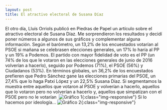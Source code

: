 ```yaml
---
layout: post
title: El atractivo electoral de Susana Díaz
---
```

El otro día, Lluís Orriols publicó en Piedras de Papel un artículo sobre el atractivo electoral de Susana Díaz. Me sorprendieron los resultados y decidí poner números a algunos de sus gráficos y complementar alguna información. Según el barómetro, un 13,2% de los encuestados votarían al PSOE si mañana se celebrasen elecciones generales, un 17% lo haría al PP y un 19% a Podemos. El partido con mayor fidelidad de voto es el PP (un 74% de los que le votaron en las elecciones generales de junio de 2016 volverían a hacerlo), seguido por Podemos (71%), el PSOE (56%) y Ciudadanos (53%). En términos globales, un 36,2% de los encuestados prefieren que Pedro Sánchez gane las elecciones primarias del PSOE, un 27,4% que lo haga Patxi López y un 22,5% Susana Díaz. Si segmentamos la muestra entre aquellos que votaron al PSOE y volverían a hacerlo, aquellos que lo votaron pero no volverían a hacerlo y, aquellos que simpatizan con el PSOE pero no le votarían 
![Gráfico 1](https://github.com/jose8david/jose8david.github.io/blob/master/img/atractivo.PNG){:class="img-responsive"}
Si lo hacemos por ideología...
![Gráfico 2](https://github.com/jose8david/jose8david.github.io/blob/master/img/atractivo2.PNG){:class="img-responsive"}

